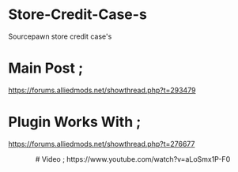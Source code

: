 # Store-Credit-Case-s
Sourcepawn store credit case's

# Main Post ;
https://forums.alliedmods.net/showthread.php?t=293479

# Plugin Works With ;
https://forums.alliedmods.net/showthread.php?t=276677

<center># Video ;
https://www.youtube.com/watch?v=aLoSmx1P-F0
</center>
